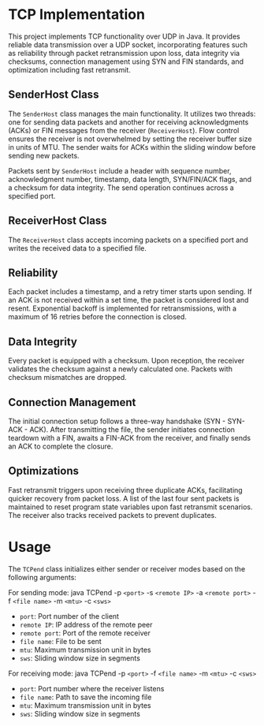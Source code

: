 # TCP Implementation

This project implements TCP functionality over UDP in Java. It provides reliable data transmission over a UDP socket, incorporating features such as reliability through packet retransmission upon loss, data integrity via checksums, connection management using SYN and FIN standards, and optimization including fast retransmit.

## SenderHost Class

The `SenderHost` class manages the main functionality. It utilizes two threads: one for sending data packets and another for receiving acknowledgments (ACKs) or FIN messages from the receiver (`ReceiverHost`). Flow control ensures the receiver is not overwhelmed by setting the receiver buffer size in units of MTU. The sender waits for ACKs within the sliding window before sending new packets.

Packets sent by `SenderHost` include a header with sequence number, acknowledgment number, timestamp, data length, SYN/FIN/ACK flags, and a checksum for data integrity. The send operation continues across a specified port.

## ReceiverHost Class

The `ReceiverHost` class accepts incoming packets on a specified port and writes the received data to a specified file.

## Reliability

Each packet includes a timestamp, and a retry timer starts upon sending. If an ACK is not received within a set time, the packet is considered lost and resent. Exponential backoff is implemented for retransmissions, with a maximum of 16 retries before the connection is closed.

## Data Integrity

Every packet is equipped with a checksum. Upon reception, the receiver validates the checksum against a newly calculated one. Packets with checksum mismatches are dropped.

## Connection Management

The initial connection setup follows a three-way handshake (SYN - SYN-ACK - ACK). After transmitting the file, the sender initiates connection teardown with a FIN, awaits a FIN-ACK from the receiver, and finally sends an ACK to complete the closure.

## Optimizations

Fast retransmit triggers upon receiving three duplicate ACKs, facilitating quicker recovery from packet loss. A list of the last four sent packets is maintained to reset program state variables upon fast retransmit scenarios. The receiver also tracks received packets to prevent duplicates.

# Usage

The `TCPend` class initializes either sender or receiver modes based on the following arguments:

For sending mode:
java TCPend -p `<port>` -s `<remote IP>` -a `<remote port>` -f `<file name>` -m `<mtu>` -c `<sws>`
- `port`: Port number of the client
- `remote IP`: IP address of the remote peer
- `remote port`: Port of the remote receiver
- `file name`: File to be sent
- `mtu`: Maximum transmission unit in bytes
- `sws`: Sliding window size in segments

For receiving mode:
java TCPend -p `<port>` -f `<file name>` -m `<mtu>` -c `<sws>`
- `port`: Port number where the receiver listens
- `file name`: Path to save the incoming file
- `mtu`: Maximum transmission unit in bytes
- `sws`: Sliding window size in segments
